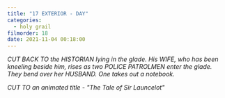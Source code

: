 ```yaml
---
title: "17 EXTERIOR - DAY"
categories:
  - holy grail
filmorder: 18
date: 2021-11-04 00:18:00
---
```


_CUT BACK TO the HISTORIAN lying in the glade. His WIFE, who has been kneeling beside him, rises as two POLICE PATROLMEN enter the glade. They bend over her HUSBAND. One takes out a notebook._

_CUT TO an animated title - "The Tale of Sir Launcelot"_